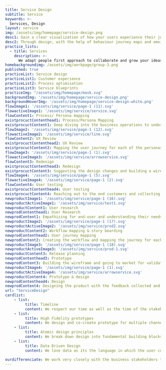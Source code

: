 ```yaml
---
title: Service Design
subtitle: Service
keywords: >-
  Services, Design
layout: service
img: /assets/img/homepage/service-design.png
desc1: Gain a clear visualization of how your users experience their journey on your application and platform  – along with critical points and insights along the way. 
desc2: Through design, with the help of behaviour journey maps and omni channel prototypes, we help you understand your customers better. Fail fast, go through an iterative process and enhance design and experience on every touch point for your next big idea. 
practice_lists:
  - title: Services
    description: >-
      We adapt people first approach to collaborate and grow your ideas into human centered products or services.
homebackgroundimg: /assets/img/workpage/group-3.png      
published: true
practiceList: Service design
practiceList1: Customer experience
practiceList2: Process optimisation
practiceList3: Service blueprints
practiceImg: "/assets/img/homepage/mask.svg"
backgroundImg: '/assets/img/homepage/service-design.png'
backgroundHoverImg: '/assets/img/homepage/service-design-white.png'
flowImage1: '/assets/img/service/page-1 (11).svg'
flowactiveImage1: '/assets/img/service/service.svg'
flowContent1: Process/ Persona mapping
existprocuctContenthead1: Process/Persona Mapping
existprocuctContent1: Deep diving into the business operations to understand the processes and mapping the stakeholders involved.
flowImage2: '/assets/img/service/page-1 (12).svg'
flowactiveImage2: '/assets/img/service/line.svg'
flowContent2: UX Review
existprocuctContenthead2: UX Review
existprocuctContent2: Mapping the user journey for each of the personas and understanding how they behave.
flowImage3: '/assets/img/service/page-1 (1).svg'
flowactiveImage3: '/assets/img/service/arrowservice.svg'
flowContent3: Redesign
existprocuctContenthead3: Redesign
existprocuctContent3: Suggesting the design changes and building a wireframe.
flowImage4: '/assets/img/service/page-1 (5).svg'
flowactiveImage4: '/assets/img/service/page-1 (2).svg'
flowContent4: User testing
existprocuctContenthead4: User testing
existprocuctContent4: Reaching out to the end customers and collecting data to improve by achieving the business goals.
newproductImage1: '/assets/img/service/page-1 (16).svg'
newproductActiveImage1: '/assets/img/service/test1.svg'
newproductContent1: User research
newprodContenthead1: User Research
newprodContent1: Empathizing for end-user and understanding their needs.
newproductImage2: '/assets/img/service/page-1 (17).svg'
newproductActiveImage2: '/assets/img/service/prod2.svg'
newproductContent2: Workflow mapping & story boarding
newprodContenthead2: User journey mapping
newprodContent2: Creating the workflow and mapping the journey for each of the personas.
newproductImage3: '/assets/img/service/page-1 (18).svg'
newproductActiveImage3: '/assets/img/service/prod-1.svg'
newproductContent3: Release planning
newprodContenthead3: Prototype
newprodContent3: Building the wireframe and going to market for validation of the idea.
newproductImage4: '/assets/img/service/page-1 (1).svg'
newproductActiveImage4: '/assets/img/service/arrowservice.svg'
newproductContent4: Prototype & design
newprodContenthead4: Design
newprodContent4: Designing the product with the feedback collected and going to the market.
url: "ServiceDesign"
cardlist: 
    - list:
         title: Timeline 
         content: We respect our time as well as the time of the stakeholders involved. We don’t like things to be kept on hold.
    - list:
         title: High Fidelity prototypes 
         content: We design and co-create prototype for multiple channels to deliver a seamless customer experience.
    - list:
         title: Atomic design principles 
         content: We break down design into fundamental building blocks which helps in creating simple and minimalistic interfaces.
    - list:
         title: Data Driven Design 
         content: We love data as its the language in which the user communicates. We do greater analysis and derive business goals through it.      
         
ourdifferenciate: We work very closely with the business stakeholders to identify and define the core business issues. Our tech-driven design operations workflow blend efficiency and helps driving values to your business.
---
```

